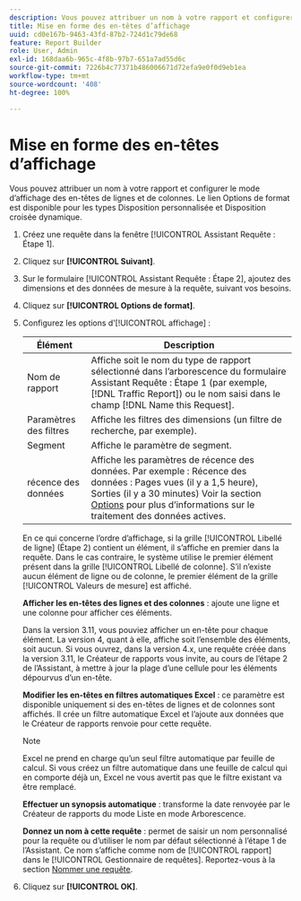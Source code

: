 ```yaml
---
description: Vous pouvez attribuer un nom à votre rapport et configurer le mode d’affichage des en-têtes de lignes et de colonnes. Le lien Options de format est disponible pour les types Disposition personnalisée et Disposition croisée dynamique.
title: Mise en forme des en-têtes d’affichage
uuid: cd0e167b-9463-43fd-87b2-724d1c79de68
feature: Report Builder
role: User, Admin
exl-id: 168daa6b-965c-4f8b-97b7-651a7ad55d6c
source-git-commit: 7226b4c77371b486006671d72efa9e0f0d9eb1ea
workflow-type: tm+mt
source-wordcount: '408'
ht-degree: 100%

---
```


# Mise en forme des en-têtes d’affichage

Vous pouvez attribuer un nom à votre rapport et configurer le mode d’affichage des en-têtes de lignes et de colonnes. Le lien Options de format est disponible pour les types Disposition personnalisée et Disposition croisée dynamique.

1. Créez une requête dans la fenêtre [!UICONTROL Assistant Requête : Étape 1].
1. Cliquez sur **[!UICONTROL Suivant]**.
1. Sur le formulaire [!UICONTROL Assistant Requête : Étape 2], ajoutez des dimensions et des données de mesure à la requête, suivant vos besoins.
1. Cliquez sur **[!UICONTROL Options de format]**.
1. Configurez les options d’[!UICONTROL affichage] :

   | Élément | Description |
   |--- |--- |
   | Nom de rapport | Affiche soit le nom du type de rapport sélectionné dans l’arborescence du formulaire Assistant Requête : Étape 1 (par exemple, [!DNL Traffic Report]) ou le nom saisi dans le champ [!DNL Name this Request]. |
   | Paramètres des filtres | Affiche les filtres des dimensions (un filtre de recherche, par exemple). |
   | Segment | Affiche le paramètre de segment. |
   | récence des données | Affiche les paramètres de récence des données. Par exemple :    Récence des données : Pages vues (il y a 1,5 heure), Sorties (il y a 30 minutes)  Voir la section [Options](/help/analyze/report-builder/options.md) pour plus d’informations sur le traitement des données actives. |

   En ce qui concerne l’ordre d’affichage, si la grille [!UICONTROL Libellé de ligne] (Étape 2) contient un élément, il s’affiche en premier dans la requête. Dans le cas contraire, le système utilise le premier élément présent dans la grille [!UICONTROL Libellé de colonne]. S’il n’existe aucun élément de ligne ou de colonne, le premier élément de la grille [!UICONTROL Valeurs de mesure] est affiché.

   **Afficher les en-têtes des lignes et des colonnes** : ajoute une ligne et une colonne pour afficher ces éléments.

   Dans la version 3.11, vous pouviez afficher un en-tête pour chaque élément. La version 4, quant à elle, affiche soit l’ensemble des éléments, soit aucun. Si vous ouvrez, dans la version 4.x, une requête créée dans la version 3.11, le Créateur de rapports vous invite, au cours de l’étape 2 de l’Assistant, à mettre à jour la plage d’une cellule pour les éléments dépourvus d’un en-tête.

   **Modifier les en-têtes en filtres automatiques Excel** : ce paramètre est disponible uniquement si des en-têtes de lignes et de colonnes sont affichés. Il crée un filtre automatique Excel et l’ajoute aux données que le Créateur de rapports renvoie pour cette requête.

   >[!NOTE]
   >
   >Excel ne prend en charge qu’un seul filtre automatique par feuille de calcul. Si vous créez un filtre automatique dans une feuille de calcul qui en comporte déjà un, Excel ne vous avertit pas que le filtre existant va être remplacé.

   **Effectuer un synopsis automatique** : transforme la date renvoyée par le Créateur de rapports du mode Liste en mode Arborescence.

   **Donnez un nom à cette requête** : permet de saisir un nom personnalisé pour la requête ou d’utiliser le nom par défaut sélectionné à l’étape 1 de l’Assistant. Ce nom s’affiche comme nom de [!UICONTROL rapport] dans le [!UICONTROL Gestionnaire de requêtes]. Reportez-vous à la section [Nommer une requête](/help/analyze/report-builder/layout/name-a-request.md).

1. Cliquez sur **[!UICONTROL OK]**.
